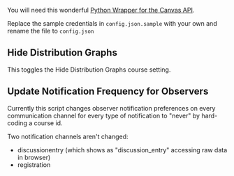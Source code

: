 You will need this wonderful [Python Wrapper for the Canvas API](https://github.com/ucfopen/canvasapi).

Replace the sample credentials in `config.json.sample` with your own and rename the file to `config.json`

## Hide Distribution Graphs

This toggles the Hide Distribution Graphs course setting.

## Update Notification Frequency for Observers

Currently this script changes observer notification preferences on every communication channel for every type of notification to "never" by hard-coding a course id.

Two notification channels aren't changed:

* discussionentry (which shows as "discussion_entry" accessing raw data in browser)
* registration
